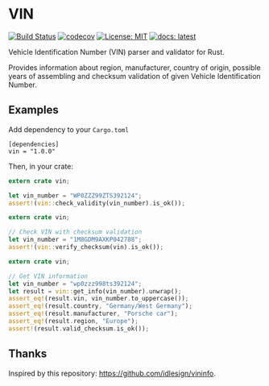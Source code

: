 # VIN
[![Build Status](https://travis-ci.org/maybe-hello-world/vin.svg?branch=master)](https://travis-ci.org/maybe-hello-world/vin)
[![codecov](https://codecov.io/gh/maybe-hello-world/vin/branch/master/graph/badge.svg)](https://codecov.io/gh/maybe-hello-world/vin)
[![License: MIT](https://img.shields.io/badge/License-MIT-yellow.svg)](https://opensource.org/licenses/MIT)
[![docs: latest](https://docs.rs/vin/badge.svg)](https://docs.rs/vin)



Vehicle Identification Number (VIN) parser and validator for Rust.

Provides information about region, manufacturer, country of origin, possible years of assembling
and checksum validation of given Vehicle Identification Number.
 
## Examples
Add dependency to your `Cargo.toml`
```
[dependencies]
vin = "1.0.0"
```
Then, in your crate:
```rust
extern crate vin;

let vin_number = "WP0ZZZ99ZTS392124";
assert!(vin::check_validity(vin_number).is_ok());
```

```rust
extern crate vin;

// Check VIN with checksum validation
let vin_number = "1M8GDM9AXKP042788";
assert!(vin::verify_checksum(vin).is_ok());
```

```rust
extern crate vin;

// Get VIN information
let vin_number = "wp0zzz998ts392124";
let result = vin::get_info(vin_number).unwrap();
assert_eq!(result.vin, vin_number.to_uppercase());
assert_eq!(result.country, "Germany/West Germany");
assert_eq!(result.manufacturer, "Porsche car");
assert_eq!(result.region, "Europe");
assert!(result.valid_checksum.is_ok());
```

## Thanks
Inspired by this repository: https://github.com/idlesign/vininfo.
